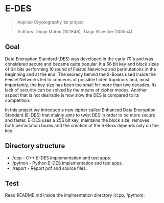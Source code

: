 # E-DES
> Applied Cryptography 1st project
> 
> Authors: Diogo Matos (102848), Tiago Silvestre (103554)

## Goal
Data Encryption Standard (DES) was developed in the early 70's and was considered secure and became quite popular. It a 56 bit key and block sizes of 64 bits performing 
16 round of Feistel Networks and permutations in the beginning and at the end. The secrecy behind the S-Boxes used inside the Feistel Networks led to concerns of possible
hiden trapdoors and, most importantly, the key size has been too small for more than two decades. Its lack of security can be solved by the means of cipher modes. Another
aspect that is not desirable is how slow the DES is compared to its competition.

In this project we introduce a new cipher called Enhanced Data Encryption Standard (E-DES) that mainly aims to twist DES in order to be more secure and faster. 
E-DES uses a 256 bit key, maintains the block size, removes both permutation boxes and the creation of the S-Boxs depends only on the key.

## Directory structure

- /cpp - C++ E-DES implementation and test apps.
- /python - Python E-DES implementation and test apps.
- /report - Report pdf and source files.

## Test

Read README.md inside the implmentation directory (/cpp, /python).
